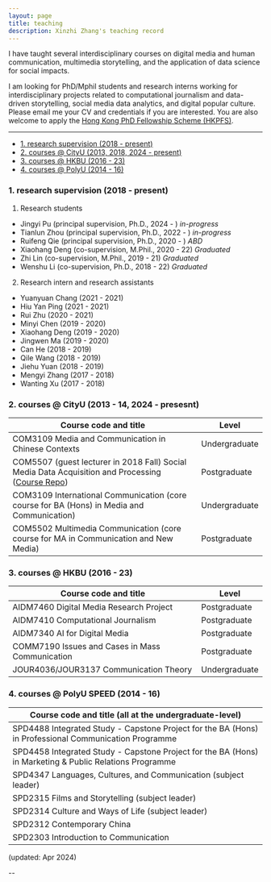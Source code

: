 ```yaml
---
layout: page
title: teaching
description: Xinzhi Zhang's teaching record
---
```


I have taught several interdisciplinary courses on digital media and human communication, multimedia storytelling, and the application of data science for social impacts. 

I am looking for PhD/Mphil students and research interns working for interdisciplinary projects related to computational journalism and data-driven storytelling, social media data analytics, and digital popular culture. Please email me your CV and credentials if you are interested. You are also welcome to apply the [Hong Kong PhD Fellowship Scheme (HKPFS)](https://cerg1.ugc.edu.hk/hkpfs/index.html).  

---

<ul class="nav">
    <li><a href="#hkbu_rds">1. research supervision (2018 - present)</a></li>
    <li><a href="#cityu_courese">2. courses @ CityU (2013, 2018, 2024 - present) </a></li>    
    <li><a href="#hkbu_course">3. courses @ HKBU (2016 - 23)</a></li>
    <li><a href="#polyu_course">4. courses @ PolyU (2014 - 16)</a></li>
</ul>


### <a name="hkbu_rds"></a>1. research supervision (2018 - present)

1. Research students
 - Jingyi Pu (principal supervision, Ph.D., 2024 - ) *in-progress*
 - Tianlun Zhou (principal supervision, Ph.D., 2022 - ) *in-progress* 
 - Ruifeng Qie (principal supervision, Ph.D., 2020 - ) *ABD* 
 - Xiaohang Deng (co-supervision, M.Phil., 2020 - 22) *Graduated*
 - Zhi Lin (co-supervision, M.Phil., 2019 - 21) *Graduated* 
 - Wenshu Li (co-supervision, Ph.D., 2018 - 22) *Graduated* 

2. Research intern and research assistants
 - Yuanyuan Chang (2021 - 2021)
 - Hiu Yan Ping (2021 - 2021)
 - Rui Zhu (2020 - 2021)
 - Minyi Chen (2019 - 2020)
 - Xiaohang Deng (2019 - 2020)
 - Jingwen Ma (2019 - 2020)
 - Can He (2018 - 2019)
 - Qile Wang (2018 - 2019)
 - Jiehu Yuan (2018 - 2019)
 - Mengyi Zhang (2017 - 2018)
 - Wanting Xu (2017 - 2018)


### <a name="cityu_courese"></a>2. courses @ CityU (2013 - 14, 2024 - presesnt)

|Course code and title | Level |   
|--- | --- |
| COM3109 Media and Communication in Chinese Contexts | Undergraduate |
| COM5507 (guest lecturer in 2018 Fall) Social Media Data Acquisition and Processing ([Course Repo](https://github.com/xzzhang2/201819A_cityu_com5507)) | Postgraduate |
| COM3109 International Communication (core course for BA (Hons) in Media and Communication) | Undergraduate | 
| COM5502 Multimedia Communication (core course for MA in Communication and New Media) | Postgraduate | 


### <a name="hkbu_course"></a>3. courses @ HKBU (2016 - 23)

|Course code and title | Level |   
| --- | --- |
| AIDM7460 Digital Media Research Project | Postgraduate | 
| AIDM7410 Computational Journalism | Postgraduate |
| AIDM7340 AI for Digital Media | Postgraduate  |
| COMM7190 Issues and Cases in Mass Communication | Postgraduate |
| JOUR4036/JOUR3137 Communication Theory | Undergraduate |


### <a name="polyu_course"></a>4. courses @ PolyU SPEED (2014 - 16)

| Course code and title (all at the undergraduate-level) |   
| --- | 
| SPD4488 Integrated Study - Capstone Project for the BA (Hons) in Professional Communication Programme |
| SPD4458 Integrated Study - Capstone Project for the BA (Hons) in Marketing & Public Relations Programme |
| SPD4347 Languages, Cultures, and Communication (subject leader) |
| SPD2315 Films and Storytelling (subject leader) |
| SPD2314 Culture and Ways of Life (subject leader) |
| SPD2312 Contemporary China |
| SPD2303 Introduction to Communication |


(updated: Apr 2024) 


--



